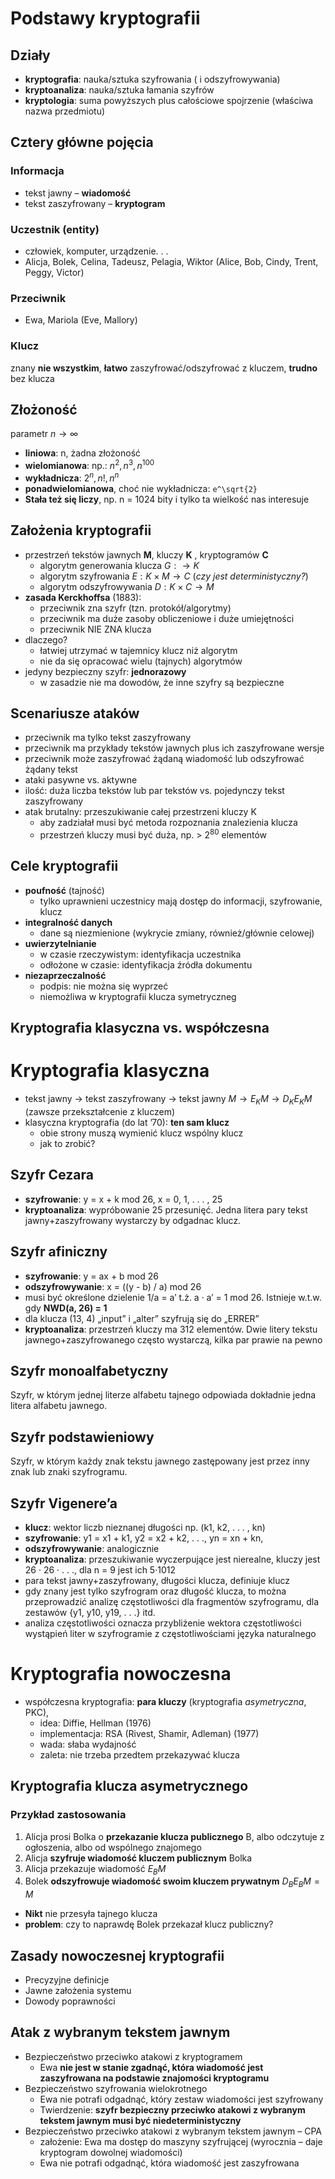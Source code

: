 # Podstawy kryptografii
## Działy
- **kryptografia**: nauka/sztuka szyfrowania ( i odszyfrowywania)
- **kryptoanaliza**: nauka/sztuka łamania szyfrów
- **kryptologia**: suma powyższych plus całościowe spojrzenie (właściwa nazwa przedmiotu)

## Cztery główne pojęcia

### Informacja
- tekst jawny – **wiadomość**
- tekst zaszyfrowany – **kryptogram**

### Uczestnik (entity)
- człowiek, komputer, urządzenie. . .
- Alicja, Bolek, Celina, Tadeusz, Pelagia, Wiktor (Alice, Bob, Cindy, Trent, Peggy, Victor)

### Przeciwnik
- Ewa, Mariola (Eve, Mallory)

### Klucz
znany **nie wszystkim**, **łatwo** zaszyfrować/odszyfrować z kluczem, **trudno** bez klucza

## Złożoność
parametr $n \rightarrow \infty$
- **liniowa**: n, żadna złożoność
- **wielomianowa**: np.: $n^2, n^3, n^{100}$
- **wykładnicza**: $2^n, n!, n^n$
- **ponadwielomianowa**, choć nie wykładnicza: `e^\sqrt{2}`
- **Stała też się liczy**, np. n = 1024 bity i tylko ta wielkość nas
interesuje

## Założenia kryptografii
- przestrzeń tekstów jawnych **M**, kluczy **K** , kryptogramów **C**
    - algorytm generowania klucza $G: \rightarrow K$
    - algorytm szyfrowania $E: K \times M \rightarrow C$  (*czy jest deterministyczny?*)
    - algorytm odszyfrowywania $D: K \times C \rightarrow M$
- **zasada Kerckhoffsa** (1883):
    - przeciwnik zna szyfr (tzn. protokół/algorytmy)
    - przeciwnik ma duże zasoby obliczeniowe i duże umiejętności
    - przeciwnik NIE ZNA klucza
- dlaczego?
    - łatwiej utrzymać w tajemnicy klucz niż algorytm
    - nie da się opracować wielu (tajnych) algorytmów
- jedyny bezpieczny szyfr: **jednorazowy**
    - w zasadzie nie ma dowodów, że inne szyfry są bezpieczne

## Scenariusze ataków
- przeciwnik ma tylko tekst zaszyfrowany
- przeciwnik ma przykłady tekstów jawnych plus ich zaszyfrowane wersje
- przeciwnik może zaszyfrować żądaną wiadomość lub odszyfrować żądany tekst
- ataki pasywne vs. aktywne
- ilość: duża liczba tekstów lub par tekstów vs. pojedynczy tekst zaszyfrowany
- atak brutalny: przeszukiwanie całej przestrzeni kluczy K
    - aby zadziałał musi być metoda rozpoznania znalezienia klucza
    - przestrzeń kluczy musi być duża, np. > $2^{80}$ elementów

## Cele kryptografii
- **poufność** (tajność)
    - tylko uprawnieni uczestnicy mają dostęp do informacji, szyfrowanie, klucz
- **integralność danych**
    - dane są niezmienione (wykrycie zmiany, również/głównie celowej)
- **uwierzytelnianie**
    - w czasie rzeczywistym: identyfikacja uczestnika
    - odłożone w czasie: identyfikacja źródła dokumentu
- **niezaprzeczalność**
    - podpis: nie można się wyprzeć
    - niemożliwa w kryptografii klucza symetryczneg

## Kryptografia klasyczna vs. współczesna



# Kryptografia klasyczna
- tekst jawny $\rightarrow$ tekst zaszyfrowany $\rightarrow$ tekst jawny $M \rightarrow E_K M \rightarrow D_K E_K M$ (zawsze przekształcenie z kluczem)
- klasyczna kryptografia (do lat ’70): **ten sam klucz**
    - obie strony muszą wymienić klucz wspólny klucz
    - jak to zrobić?

## Szyfr Cezara
- **szyfrowanie**: y = x + k mod 26, x = 0, 1, . . . , 25
- **kryptoanaliza**: wypróbowanie 25 przesunięć. Jedna litera pary tekst jawny+zaszyfrowany wystarczy by odgadnac klucz.

## Szyfr  afiniczny
- **szyfrowanie**: y = ax + b mod 26
- **odszyfrowywanie**: x = ((y - b) / a) mod 26
- musi być określone dzielenie 1/a = a′ t.ż. a · a′ = 1 mod 26. Istnieje w.t.w. gdy **NWD(a, 26) = 1**
- dla klucza (13, 4) „input” i „alter” szyfrują się do „ERRER”
- **kryptoanaliza**: przestrzeń kluczy ma 312 elementów. Dwie litery tekstu jawnego+zaszyfrowanego często wystarczą, kilka par prawie na pewno

## Szyfr monoalfabetyczny
Szyfr, w którym jednej literze alfabetu tajnego odpowiada dokładnie jedna litera alfabetu jawnego.

## Szyfr podstawieniowy
Szyfr, w którym każdy znak tekstu jawnego zastępowany jest przez inny znak lub znaki szyfrogramu.

## Szyfr Vigenere’a
- **klucz**: wektor liczb nieznanej długości np. (k1, k2, . . . , kn)
- **szyfrowanie**: y1 = x1 + k1, y2 = x2 + k2, . . ., yn = xn + kn, 
- **odszyfrowywanie**: analogicznie
- **kryptoanaliza**: przeszukiwanie wyczerpujące jest nierealne, kluczy jest 26 · 26 · . . ., dla n = 9 jest ich 5·1012 
- para tekst jawny+zaszyfrowany, długości klucza, definiuje
klucz
- gdy znany jest tylko szyfrogram oraz długość klucza, to można przeprowadzić analizę częstotliwości dla fragmentów szyfrogramu, dla zestawów {y1, y10, y19, . . .} itd.
- analiza częstotliwości oznacza przybliżenie wektora częstotliwości wystąpień liter w szyfrogramie z częstotliwościami języka naturalnego

# Kryptografia nowoczesna
- współczesna kryptografia: **para kluczy** (kryptografia *asymetryczna*, PKC),
    - idea: Diffie, Hellman (1976)
    - implementacja: RSA (Rivest, Shamir, Adleman) (1977)
    - wada: słaba wydajność
    - zaleta: nie trzeba przedtem przekazywać klucza

## Kryptografia klucza asymetrycznego
### Przykład zastosowania
1. Alicja prosi Bolka o **przekazanie klucza publicznego** B, albo odczytuje z ogłoszenia, albo od wspólnego znajomego
2. Alicja **szyfruje wiadomość kluczem publicznym** Bolka
3. Alicja przekazuje wiadomość $E_B M$
4. Bolek **odszyfrowuje wiadomość swoim kluczem prywatnym** $D_B E_B M = M$
- **Nikt** nie przesyła tajnego klucza
- **problem**: czy to naprawdę Bolek przekazał klucz publiczny?

## Zasady nowoczesnej kryptografii
- Precyzyjne definicje
- Jawne założenia systemu
- Dowody poprawności

## Atak z wybranym tekstem jawnym
- Bezpieczeństwo przeciwko atakowi z kryptogramem
    - Ewa **nie jest w stanie zgadnąć, która wiadomość jest zaszyfrowana na podstawie znajomości kryptogramu**
- Bezpieczeństwo szyfrowania wielokrotnego
    - Ewa nie potrafi odgadnąć, który zestaw wiadomości jest szyfrowany
    - Twierdzenie: **szyfr bezpieczny przeciwko atakowi z wybranym tekstem jawnym musi być niedeterministyczny**
- Bezpieczeństwo przeciwko atakowi z wybranym tekstem jawnym – CPA
    - założenie: Ewa ma dostęp do maszyny szyfrującej (wyrocznia – daje kryptogram dowolnej wiadomości)
    - Ewa nie potrafi odgadnąć, która wiadomość jest zaszyfrowana